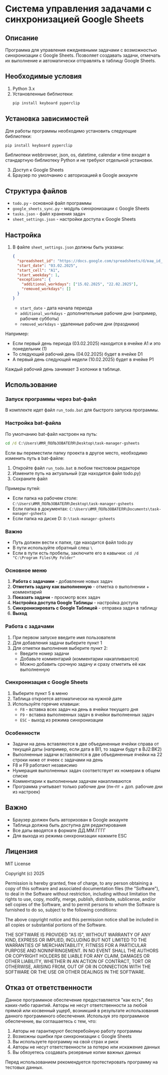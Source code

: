 # Система управления задачами с синхронизацией Google Sheets

## Описание
Программа для управления ежедневными задачами с возможностью синхронизации с Google Sheets. Позволяет создавать задачи, отмечать их выполнение и автоматически отправлять в таблицу Google Sheets.

## Необходимые условия
1. Python 3.x
2. Установленные библиотеки:
   ```bash
   pip install keyboard pyperclip
   ```

## Установка зависимостей
Для работы программы необходимо установить следующие библиотеки:
```bash
pip install keyboard pyperclip
```

Библиотеки webbrowser, json, os, datetime, calendar и time входят в стандартную библиотеку Python и не требуют отдельной установки.

3. Доступ к Google Sheets
4. Браузер по умолчанию с авторизацией в Google аккаунте

## Структура файлов
- `todo.py` - основной файл программы
- `google_sheets_sync.py` - модуль синхронизации с Google Sheets
- `tasks.json` - файл хранения задач
- `sheet_settings.json` - настройки доступа к Google Sheets

## Настройка
1. В файле `sheet_settings.json` должны быть указаны:
   ```json
   {
     "spreadsheet_id": "https://docs.google.com/spreadsheets/d/ваш_id_таблицы",
     "start_date": "03.02.2025",
     "start_cell": "A1",
     "start_weekday": 1,
     "exceptions": {
       "additional_workdays": ["15.02.2025", "22.02.2025"],
       "removed_workdays": []
     }
   }
   ```
   - `start_date` - дата начала периода
   - `additional_workdays` - дополнительные рабочие дни (например, рабочие субботы)
   - `removed_workdays` - удаленные рабочие дни (праздники)

Например:
- Если первый день периода (03.02.2025) находится в ячейке A1 и это понедельник (1)
- То следующий рабочий день (04.02.2025) будет в ячейке D1
- А первый день следующей недели (10.02.2025) будет в ячейке P1

Каждый рабочий день занимает 3 колонки в таблице.

## Использование

### Запуск программы через bat-файл
В комплекте идет файл `run_todo.bat` для быстрого запуска программы. 

### Настройка bat-файла
По умолчанию bat-файл настроен на путь:
```bat
cd /d C:\Users\ИМЯ_ПОЛЬЗОВАТЕЛЯ\Desktop\task-manager-gsheets
```

Если вы переместили папку проекта в другое место, необходимо изменить путь в bat-файле:
1. Откройте файл `run_todo.bat` в любом текстовом редакторе
2. Измените путь на актуальный (где находится файл todo.py)
3. Сохраните файл

Примеры путей:
- Если папка на рабочем столе: `C:\Users\ИМЯ_ПОЛЬЗОВАТЕЛЯ\Desktop\task-manager-gsheets`
- Если папка в документах: `C:\Users\ИМЯ_ПОЛЬЗОВАТЕЛЯ\Documents\task-manager-gsheets`
- Если папка на диске D: `D:\task-manager-gsheets`

### Важно
- Путь должен вести к папке, где находится файл todo.py
- В пути используйте обратный слеш `\`
- Если в пути есть пробелы, заключите его в кавычки: `cd /d "C:\Program Files\My Folder"`

### Основное меню
1. **Работа с задачами** - добавление новых задач
2. **Отметить задачу как выполненную** - отметка о выполнении + комментарий
3. **Показать задачи** - просмотр всех задач
4. **Настройка доступа Google Таблицы** - настройка доступа
5. **Синхронизировать с Google Таблицей** - отправка задач в таблицу
6. **Выход**

### Работа с задачами
1. При первом запуске введите имя пользователя
2. Для добавления задачи выберите пункт 1
3. Для отметки выполнения выберите пункт 2:
   - Введите номер задачи
   - Добавьте комментарий (комментарии накапливаются)
   - Можно добавить срочную задачу и сразу отметить её как выполненную

### Синхронизация с Google Sheets
1. Выберите пункт 5 в меню
2. Таблица откроется автоматически на нужной дате
3. Используйте горячие клавиши:
   - `F8` - вставка всех задач на день в ячейки текущего дня
   - `F9` - вставка выполненных задач в ячейки выполненных задач
   - `ESC` - выход из режима синхронизации

### Особенности
- Задачи на день вставляются в две объединенные ячейки справа от текущей даты (например, если дата в BI1, то задачи будут в BJ2:BK2)
- Выполненные задачи вставляются в две объединенные ячейки на 22 строки ниже от ячеек с задачами на день
- F8 и F9 работают независимо
- Нумерация выполненных задач соответствует их номерам в общем списке
- Комментарии к выполненным задачам накапливаются
- Программа учитывает только рабочие дни (пн-пт + доп. рабочие дни из настроек)

## Важно
- Браузер должен быть авторизован в Google аккаунте
- Таблица должна быть доступна для редактирования
- Все даты вводятся в формате ДД.ММ.ГГГГ
- Для выхода из режима синхронизации нажмите ESC

## Лицензия
MIT License

Copyright (c) 2025

Permission is hereby granted, free of charge, to any person obtaining a copy
of this software and associated documentation files (the "Software"), to deal
in the Software without restriction, including without limitation the rights
to use, copy, modify, merge, publish, distribute, sublicense, and/or sell
copies of the Software, and to permit persons to whom the Software is
furnished to do so, subject to the following conditions:

The above copyright notice and this permission notice shall be included in all
copies or substantial portions of the Software.

THE SOFTWARE IS PROVIDED "AS IS", WITHOUT WARRANTY OF ANY KIND, EXPRESS OR
IMPLIED, INCLUDING BUT NOT LIMITED TO THE WARRANTIES OF MERCHANTABILITY,
FITNESS FOR A PARTICULAR PURPOSE AND NONINFRINGEMENT. IN NO EVENT SHALL THE
AUTHORS OR COPYRIGHT HOLDERS BE LIABLE FOR ANY CLAIM, DAMAGES OR OTHER
LIABILITY, WHETHER IN AN ACTION OF CONTRACT, TORT OR OTHERWISE, ARISING FROM,
OUT OF OR IN CONNECTION WITH THE SOFTWARE OR THE USE OR OTHER DEALINGS IN THE
SOFTWARE.

## Отказ от ответственности
Данное программное обеспечение предоставляется "как есть", без каких-либо гарантий. Авторы не несут ответственности за любой прямой или косвенный ущерб, возникший в результате использования данного программного обеспечения. Используя это программное обеспечение, вы соглашаетесь с тем, что:

1. Авторы не гарантируют бесперебойную работу программы
2. Возможны ошибки при синхронизации с Google Sheets
3. Вы используете программу на свой страх и риск
4. Авторы не несут ответственности за потерю или искажение данных
5. Вы обязуетесь создавать резервные копии важных данных

Перед использованием рекомендуется протестировать программу на тестовых данных.
